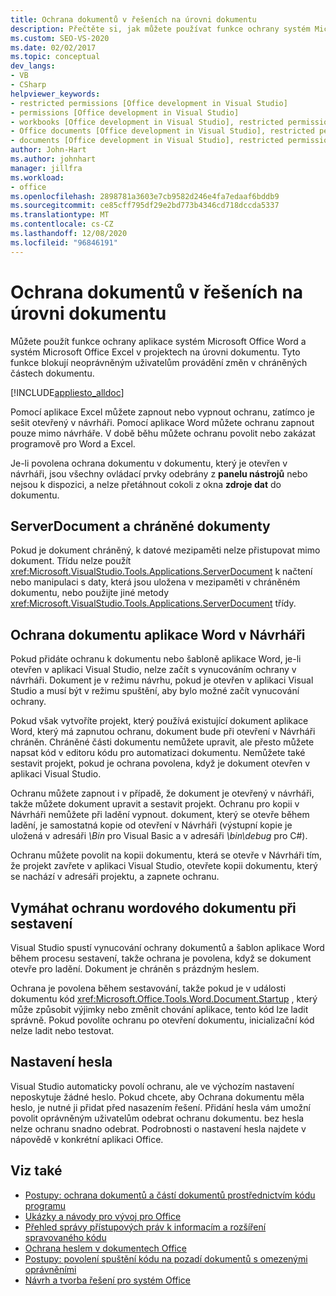 ```yaml
---
title: Ochrana dokumentů v řešeních na úrovni dokumentu
description: Přečtěte si, jak můžete používat funkce ochrany systém Microsoft Office Word a systém Microsoft Office Excel v projektech na úrovni dokumentu.
ms.custom: SEO-VS-2020
ms.date: 02/02/2017
ms.topic: conceptual
dev_langs:
- VB
- CSharp
helpviewer_keywords:
- restricted permissions [Office development in Visual Studio]
- permissions [Office development in Visual Studio]
- workbooks [Office development in Visual Studio], restricted permissions
- Office documents [Office development in Visual Studio], restricted permissions
- documents [Office development in Visual Studio], restricted permissions
author: John-Hart
ms.author: johnhart
manager: jillfra
ms.workload:
- office
ms.openlocfilehash: 2898781a3603e7cb9582d246e4fa7edaaf6bddb9
ms.sourcegitcommit: ce85cff795df29e2bd773b4346cd718dccda5337
ms.translationtype: MT
ms.contentlocale: cs-CZ
ms.lasthandoff: 12/08/2020
ms.locfileid: "96846191"
---
```

# <a name="document-protection-in-document-level-solutions"></a>Ochrana dokumentů v řešeních na úrovni dokumentu
  Můžete použít funkce ochrany aplikace systém Microsoft Office Word a systém Microsoft Office Excel v projektech na úrovni dokumentu. Tyto funkce blokují neoprávněným uživatelům provádění změn v chráněných částech dokumentu.

 [!INCLUDE[appliesto_alldoc](../vsto/includes/appliesto-alldoc-md.md)]

 Pomocí aplikace Excel můžete zapnout nebo vypnout ochranu, zatímco je sešit otevřený v návrháři. Pomocí aplikace Word můžete ochranu zapnout pouze mimo návrháře. V době běhu můžete ochranu povolit nebo zakázat programově pro Word a Excel.

 Je-li povolena ochrana dokumentu v dokumentu, který je otevřen v návrháři, jsou všechny ovládací prvky odebrány z **panelu nástrojů** nebo nejsou k dispozici, a nelze přetáhnout cokoli z okna **zdroje dat** do dokumentu.

## <a name="serverdocument-and-protected-documents"></a>ServerDocument a chráněné dokumenty
 Pokud je dokument chráněný, k datové mezipaměti nelze přistupovat mimo dokument. Třídu nelze použít <xref:Microsoft.VisualStudio.Tools.Applications.ServerDocument> k načtení nebo manipulaci s daty, která jsou uložena v mezipaměti v chráněném dokumentu, nebo použijte jiné metody <xref:Microsoft.VisualStudio.Tools.Applications.ServerDocument> třídy.

## <a name="word-document-protection-in-the-designer"></a>Ochrana dokumentu aplikace Word v Návrháři
 Pokud přidáte ochranu k dokumentu nebo šabloně aplikace Word, je-li otevřen v aplikaci Visual Studio, nelze začít s vynucováním ochrany v návrháři. Dokument je v režimu návrhu, pokud je otevřen v aplikaci Visual Studio a musí být v režimu spuštění, aby bylo možné začít vynucování ochrany.

 Pokud však vytvoříte projekt, který používá existující dokument aplikace Word, který má zapnutou ochranu, dokument bude při otevření v Návrháři chráněn. Chráněné části dokumentu nemůžete upravit, ale přesto můžete napsat kód v editoru kódu pro automatizaci dokumentu. Nemůžete také sestavit projekt, pokud je ochrana povolena, když je dokument otevřen v aplikaci Visual Studio.

 Ochranu můžete zapnout i v případě, že dokument je otevřený v návrháři, takže můžete dokument upravit a sestavit projekt. Ochranu pro kopii v Návrháři nemůžete při ladění vypnout. dokument, který se otevře během ladění, je samostatná kopie od otevření v Návrháři (výstupní kopie je uložená v adresáři *\Bin* pro Visual Basic a v adresáři *\bin\debug* pro C#).

 Ochranu můžete povolit na kopii dokumentu, která se otevře v Návrháři tím, že projekt zavřete v aplikaci Visual Studio, otevřete kopii dokumentu, který se nachází v adresáři projektu, a zapnete ochranu.

## <a name="enforce-word-document-protection-on-build"></a>Vymáhat ochranu wordového dokumentu při sestavení
 Visual Studio spustí vynucování ochrany dokumentů a šablon aplikace Word během procesu sestavení, takže ochrana je povolena, když se dokument otevře pro ladění. Dokument je chráněn s prázdným heslem.

 Ochrana je povolena během sestavování, takže pokud je v události dokumentu kód <xref:Microsoft.Office.Tools.Word.Document.Startup> , který může způsobit výjimky nebo změnit chování aplikace, tento kód lze ladit správně. Pokud povolíte ochranu po otevření dokumentu, inicializační kód nelze ladit nebo testovat.

## <a name="setting-the-password"></a>Nastavení hesla
 Visual Studio automaticky povolí ochranu, ale ve výchozím nastavení neposkytuje žádné heslo. Pokud chcete, aby Ochrana dokumentu měla heslo, je nutné ji přidat před nasazením řešení. Přidání hesla vám umožní povolit oprávněným uživatelům odebrat ochranu dokumentu. bez hesla nelze ochranu snadno odebrat. Podrobnosti o nastavení hesla najdete v nápovědě v konkrétní aplikaci Office.

## <a name="see-also"></a>Viz také
- [Postupy: ochrana dokumentů a částí dokumentů prostřednictvím kódu programu](../vsto/how-to-programmatically-protect-documents-and-parts-of-documents.md)
- [Ukázky a návody pro vývoj pro Office](../vsto/office-development-samples-and-walkthroughs.md)
- [Přehled správy přístupových práv k informacím a rozšíření spravovaného kódu](../vsto/information-rights-management-and-managed-code-extensions-overview.md)
- [Ochrana heslem v dokumentech Office](../vsto/password-protection-on-office-documents.md)
- [Postupy: povolení spuštění kódu na pozadí dokumentů s omezenými oprávněními](../vsto/how-to-permit-code-to-run-behind-documents-with-restricted-permissions.md)
- [Návrh a tvorba řešení pro systém Office](../vsto/designing-and-creating-office-solutions.md)

